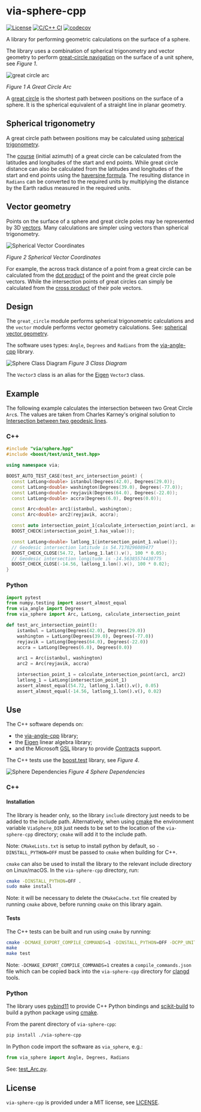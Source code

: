 # via-sphere-cpp

[![License](https://img.shields.io/badge/License-MIT-blue)](https://opensource.org/license/mit/)
[![C/C++ CI](https://github.com/kenba/via-sphere-cpp/workflows/C/C++%20CI/badge.svg)](https://github.com/kenba/via-sphere-cpp/actions)
[![codecov](https://codecov.io/gh/kenba/via-sphere-cpp/graph/badge.svg?token=0BTDX7CG6V)](https://codecov.io/gh/kenba/via-sphere-cpp)

A library for performing geometric calculations on the surface of a sphere.

The library uses a combination of spherical trigonometry and vector geometry
to perform [great-circle navigation](https://en.wikipedia.org/wiki/Great-circle_navigation)
on the surface of a unit sphere, see *Figure 1*.

![great circle arc](https://via-technology.aero/img/navigation/sphere/great_circle_arc.svg)

*Figure 1 A Great Circle Arc*

A [great circle](https://en.wikipedia.org/wiki/Great_circle) is the
shortest path between positions on the surface of a sphere.
It is the spherical equivalent of a straight line in planar geometry.

## Spherical trigonometry

A great circle path between positions may be calculated using
[spherical trigonometry](https://en.wikipedia.org/wiki/Spherical_trigonometry).

The [course](https://en.wikipedia.org/wiki/Great-circle_navigation#Course)
(initial azimuth) of a great circle can be calculated from the
latitudes and longitudes of the start and end points.
While great circle distance can also be calculated from the latitudes and
longitudes of the start and end points using the
[haversine formula](https://en.wikipedia.org/wiki/Haversine_formula).
The resulting distance in `Radians` can be converted to the required units by multiplying the distance by the Earth radius measured in the required units.

## Vector geometry

Points on the surface of a sphere and great circle poles may be represented
by 3D [vectors](https://www.movable-type.co.uk/scripts/latlong-vectors.html).
Many calculations are simpler using vectors than spherical trigonometry.

![Spherical Vector Coordinates](https://via-technology.aero/img/navigation/sphere/ecef_coordinates.svg)

*Figure 2 Spherical Vector Coordinates*

For example, the across track distance of a point from a great circle can
be calculated from the [dot product](https://en.wikipedia.org/wiki/Dot_product)
of the point and the great circle pole vectors.
While the intersection points of great circles can simply be calculated from
the [cross product](https://en.wikipedia.org/wiki/Cross_product) of their
pole vectors.

## Design

The `great_circle` module performs spherical trigonometric calculations
and the `vector` module performs vector geometry calculations.
See: [spherical vector geometry](https://via-technology.aero/navigation/spherical-vector-geometry/).

The software uses types: `Angle`, `Degrees` and `Radians` from the
[via-angle-cpp](https://github.com/kenba/via-angle-cpp) library.

![Sphere Class Diagram](docs/images/sphere_class_diagram.svg)
*Figure 3 Class Diagram*

The `Vector3` class is an alias for the [Eigen](https://eigen.tuxfamily.org/) `Vector3` class.

## Example

The following example calculates the intersection between two Great Circle `Arc`s.
The values are taken from Charles Karney's original solution to
[Intersection between two geodesic lines](https://sourceforge.net/p/geographiclib/discussion/1026621/thread/21aaff9f/#fe0a).

### C++
```C++
#include "via/sphere.hpp"
#include <boost/test/unit_test.hpp>

using namespace via;

BOOST_AUTO_TEST_CASE(test_arc_intersection_point) {
  const LatLong<double> istanbul(Degrees(42.0), Degrees(29.0));
  const LatLong<double> washington(Degrees(39.0), Degrees(-77.0));
  const LatLong<double> reyjavik(Degrees(64.0), Degrees(-22.0));
  const LatLong<double> accra(Degrees(6.0), Degrees(0.0));

  const Arc<double> arc1(istanbul, washington);
  const Arc<double> arc2(reyjavik, accra);

  const auto intersection_point_1{calculate_intersection_point(arc1, arc2)};
  BOOST_CHECK(intersection_point_1.has_value());

  const LatLong<double> latlong_1{intersection_point_1.value()};
  // Geodesic intersection latitude is 54.7170296089477
  BOOST_CHECK_CLOSE(54.72, latlong_1.lat().v(), 100 * 0.05);
  // Geodesic intersection longitude is -14.56385574430775
  BOOST_CHECK_CLOSE(-14.56, latlong_1.lon().v(), 100 * 0.02);
}
```

### Python
```Python
import pytest
from numpy.testing import assert_almost_equal
from via_angle import Degrees
from via_sphere import Arc, LatLong, calculate_intersection_point

def test_arc_intersection_point():
    istanbul = LatLong(Degrees(42.0), Degrees(29.0))
    washington = LatLong(Degrees(39.0), Degrees(-77.0))
    reyjavik = LatLong(Degrees(64.0), Degrees(-22.0))
    accra = LatLong(Degrees(6.0), Degrees(0.0))

    arc1 = Arc(istanbul, washington)
    arc2 = Arc(reyjavik, accra)

    intersection_point_1 = calculate_intersection_point(arc1, arc2)
    latlong_1 = LatLong(intersection_point_1)
    assert_almost_equal(54.72, latlong_1.lat().v(), 0.05)
    assert_almost_equal(-14.56, latlong_1.lon().v(), 0.02)
```

## Use

The C++ software depends on:

* the [via-angle-cpp](https://github.com/kenba/via-angle-cpp) library;
* the [Eigen](https://gitlab.com/libeigen/eigen) linear algebra library;
* and the Microsoft [GSL](https://github.com/microsoft/GSL) library to provide [Contracts](https://isocpp.org/files/papers/P2900R6.pdf) support.

The C++ tests use the [boost.test](https://www.boost.org/doc/libs/1_86_0/libs/test/doc/html/boost_test/intro.html)
library, see *Figure 4*.

![Sphere Dependencies](docs/images/sphere_dependencies.svg)
*Figure 4 Sphere Dependencies*

### C++

#### Installation

The library is header only, so the library `include` directory just needs to be added to the include path.
Alternatively, when using [cmake](https://cmake.org/) the environment variable `ViaSphere_DIR` just needs
to be set to the location of the `via-sphere-cpp` directory; `cmake` will add it to the include path.

Note: `CMakeLists.txt` is setup to install python by default, so `-DINSTALL_PYTHON=OFF`
must be passed to `cmake` when building for C++.

`cmake` can also be used to install the library to the relevant include directory on Linux/macOS.
In the `via-sphere-cpp` directory, run:

```bash
cmake -DINSTALL_PYTHON=OFF .
sudo make install
```

Note: it will be necessary to delete the `CMakeCache.txt` file created by
running `cmake` above, before running `cmake` on this library again.

#### Tests

The C++ tests can be built and run using `cmake` by running:

```bash
cmake -DCMAKE_EXPORT_COMPILE_COMMANDS=1 -DINSTALL_PYTHON=OFF -DCPP_UNIT_TESTS=ON <via-sphere-cpp directory>
make
make test
```

Note: `-DCMAKE_EXPORT_COMPILE_COMMANDS=1` creates a `compile_commands.json`
file which can be copied back into the `via-sphere-cpp` directory for
[clangd](https://clangd.llvm.org/) tools.

### Python

The library uses [pybind11](https://github.com/pybind/pybind11) to provide C++ Python bindings
and [scikit-build](https://pypi.org/project/scikit-build/) to build a python package using
[cmake](https://cmake.org/).

From the parent directory of `via-sphere-cpp`:

```bash
pip install ./via-sphere-cpp
```

In Python code import the software as `via_sphere`, e.g.:

```python
from via_sphere import Angle, Degrees, Radians
```

See: [test_Arc.py](python/tests/test_Arc.py).

## License

`via-sphere-cpp` is provided under a MIT license, see [LICENSE](LICENSE).
